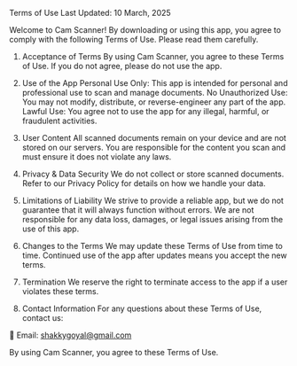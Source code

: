 Terms of Use
Last Updated: 10 March, 2025

Welcome to Cam Scanner! By downloading or using this app, you agree to comply with the following Terms of Use. Please read them carefully.

1. Acceptance of Terms
By using Cam Scanner, you agree to these Terms of Use. If you do not agree, please do not use the app.

2. Use of the App
Personal Use Only: This app is intended for personal and professional use to scan and manage documents.
No Unauthorized Use: You may not modify, distribute, or reverse-engineer any part of the app.
Lawful Use: You agree not to use the app for any illegal, harmful, or fraudulent activities.
3. User Content
All scanned documents remain on your device and are not stored on our servers.
You are responsible for the content you scan and must ensure it does not violate any laws.
4. Privacy & Data Security
We do not collect or store scanned documents.
Refer to our Privacy Policy for details on how we handle your data.
5. Limitations of Liability
We strive to provide a reliable app, but we do not guarantee that it will always function without errors.
We are not responsible for any data loss, damages, or legal issues arising from the use of this app.
6. Changes to the Terms
We may update these Terms of Use from time to time. Continued use of the app after updates means you accept the new terms.

7. Termination
We reserve the right to terminate access to the app if a user violates these terms.

8. Contact Information
For any questions about these Terms of Use, contact us:

📧 Email: shakkygoyal@gmail.com

By using Cam Scanner, you agree to these Terms of Use.
